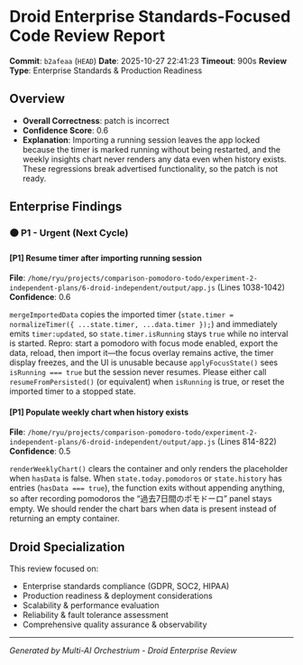 # Droid Enterprise Standards-Focused Code Review Report

**Commit**: `b2afeaa` (`HEAD`)
**Date**: 2025-10-27 22:41:23
**Timeout**: 900s
**Review Type**: Enterprise Standards & Production Readiness

## Overview

- **Overall Correctness**: patch is incorrect
- **Confidence Score**: 0.6
- **Explanation**: Importing a running session leaves the app locked because the timer is marked running without being restarted, and the weekly insights chart never renders any data even when history exists. These regressions break advertised functionality, so the patch is not ready.

## Enterprise Findings


### 🟠 P1 - Urgent (Next Cycle)

#### [P1] Resume timer after importing running session

**File**: `/home/ryu/projects/comparison-pomodoro-todo/experiment-2-independent-plans/6-droid-independent/output/app.js` (Lines 1038-1042)
**Confidence**: 0.6

`mergeImportedData` copies the imported timer (`state.timer = normalizeTimer({ ...state.timer, ...data.timer });`) and immediately emits `timer:updated`, so `state.timer.isRunning` stays `true` while no interval is started. Repro: start a pomodoro with focus mode enabled, export the data, reload, then import it—the focus overlay remains active, the timer display freezes, and the UI is unusable because `applyFocusState()` sees `isRunning === true` but the session never resumes. Please either call `resumeFromPersisted()` (or equivalent) when `isRunning` is true, or reset the imported timer to a stopped state.

#### [P1] Populate weekly chart when history exists

**File**: `/home/ryu/projects/comparison-pomodoro-todo/experiment-2-independent-plans/6-droid-independent/output/app.js` (Lines 814-822)
**Confidence**: 0.5

`renderWeeklyChart()` clears the container and only renders the placeholder when `hasData` is false. When `state.today.pomodoros` or `state.history` has entries (`hasData === true`), the function exits without appending anything, so after recording pomodoros the “過去7日間のポモドーロ” panel stays empty. We should render the chart bars when data is present instead of returning an empty container.


## Droid Specialization

This review focused on:
- Enterprise standards compliance (GDPR, SOC2, HIPAA)
- Production readiness & deployment considerations
- Scalability & performance evaluation
- Reliability & fault tolerance assessment
- Comprehensive quality assurance & observability

---
*Generated by Multi-AI Orchestrium - Droid Enterprise Review*
